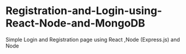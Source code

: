 # Registration-and-Login-using-React-Node-and-MongoDB


Simple Login and Registration page  using React ,Node (Express.js) and Node
